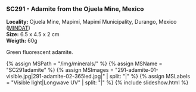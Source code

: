 
### SC291 - Adamite from the Ojuela Mine, Mexico

**Locality:**  Ojuela Mine, Mapimí, Mapimí Municipality, Durango, Mexico ([MINDAT](https://www.mindat.org/loc-2318.html))  
**Size:** 6.5 x 4.5 x 2 cm  
**Weigth:** 60g  

Green fluorescent adamite.

{% assign MSPath = "/img/minerals/" %}
{% assign MSName = "SC291adamite" %}
{% assign MSImages = "291-adamite-01-visible.jpg|291-adamite-02-365led.jpg|" | split: "|" %}
{% assign MSLabels = "Visible light|Longwave UV" | split: "|" %}
{% include slideshow.html %}

